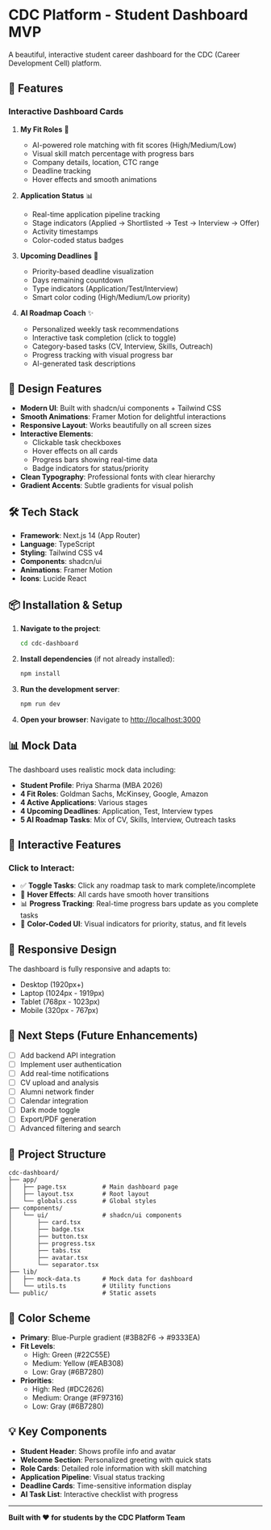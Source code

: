# CDC Platform - Student Dashboard MVP

A beautiful, interactive student career dashboard for the CDC (Career Development Cell) platform.

## 🚀 Features

### Interactive Dashboard Cards

1. **My Fit Roles** 🎯
   - AI-powered role matching with fit scores (High/Medium/Low)
   - Visual skill match percentage with progress bars
   - Company details, location, CTC range
   - Deadline tracking
   - Hover effects and smooth animations

2. **Application Status** 📊
   - Real-time application pipeline tracking
   - Stage indicators (Applied → Shortlisted → Test → Interview → Offer)
   - Activity timestamps
   - Color-coded status badges

3. **Upcoming Deadlines** 📅
   - Priority-based deadline visualization
   - Days remaining countdown
   - Type indicators (Application/Test/Interview)
   - Smart color coding (High/Medium/Low priority)

4. **AI Roadmap Coach** ✨
   - Personalized weekly task recommendations
   - Interactive task completion (click to toggle)
   - Category-based tasks (CV, Interview, Skills, Outreach)
   - Progress tracking with visual progress bar
   - AI-generated task descriptions

## 🎨 Design Features

- **Modern UI**: Built with shadcn/ui components + Tailwind CSS
- **Smooth Animations**: Framer Motion for delightful interactions
- **Responsive Layout**: Works beautifully on all screen sizes
- **Interactive Elements**: 
  - Clickable task checkboxes
  - Hover effects on all cards
  - Progress bars showing real-time data
  - Badge indicators for status/priority
- **Clean Typography**: Professional fonts with clear hierarchy
- **Gradient Accents**: Subtle gradients for visual polish

## 🛠️ Tech Stack

- **Framework**: Next.js 14 (App Router)
- **Language**: TypeScript
- **Styling**: Tailwind CSS v4
- **Components**: shadcn/ui
- **Animations**: Framer Motion
- **Icons**: Lucide React

## 📦 Installation & Setup

1. **Navigate to the project**:
   ```bash
   cd cdc-dashboard
   ```

2. **Install dependencies** (if not already installed):
   ```bash
   npm install
   ```

3. **Run the development server**:
   ```bash
   npm run dev
   ```

4. **Open your browser**:
   Navigate to [http://localhost:3000](http://localhost:3000)

## 📊 Mock Data

The dashboard uses realistic mock data including:

- **Student Profile**: Priya Sharma (MBA 2026)
- **4 Fit Roles**: Goldman Sachs, McKinsey, Google, Amazon
- **4 Active Applications**: Various stages
- **4 Upcoming Deadlines**: Application, Test, Interview types
- **5 AI Roadmap Tasks**: Mix of CV, Skills, Interview, Outreach tasks

## 🎯 Interactive Features

### Click to Interact:
- ✅ **Toggle Tasks**: Click any roadmap task to mark complete/incomplete
- 🎯 **Hover Effects**: All cards have smooth hover transitions
- 📊 **Progress Tracking**: Real-time progress bars update as you complete tasks
- 🎨 **Color-Coded UI**: Visual indicators for priority, status, and fit levels

## 📱 Responsive Design

The dashboard is fully responsive and adapts to:
- Desktop (1920px+)
- Laptop (1024px - 1919px)
- Tablet (768px - 1023px)
- Mobile (320px - 767px)

## 🚀 Next Steps (Future Enhancements)

- [ ] Add backend API integration
- [ ] Implement user authentication
- [ ] Add real-time notifications
- [ ] CV upload and analysis
- [ ] Alumni network finder
- [ ] Calendar integration
- [ ] Dark mode toggle
- [ ] Export/PDF generation
- [ ] Advanced filtering and search

## 📄 Project Structure

```
cdc-dashboard/
├── app/
│   ├── page.tsx          # Main dashboard page
│   ├── layout.tsx        # Root layout
│   └── globals.css       # Global styles
├── components/
│   └── ui/               # shadcn/ui components
│       ├── card.tsx
│       ├── badge.tsx
│       ├── button.tsx
│       ├── progress.tsx
│       ├── tabs.tsx
│       ├── avatar.tsx
│       └── separator.tsx
├── lib/
│   ├── mock-data.ts      # Mock data for dashboard
│   └── utils.ts          # Utility functions
└── public/               # Static assets
```

## 🎨 Color Scheme

- **Primary**: Blue-Purple gradient (#3B82F6 → #9333EA)
- **Fit Levels**:
  - High: Green (#22C55E)
  - Medium: Yellow (#EAB308)
  - Low: Gray (#6B7280)
- **Priorities**:
  - High: Red (#DC2626)
  - Medium: Orange (#F97316)
  - Low: Gray (#6B7280)

## 💡 Key Components

- **Student Header**: Shows profile info and avatar
- **Welcome Section**: Personalized greeting with quick stats
- **Role Cards**: Detailed role information with skill matching
- **Application Pipeline**: Visual status tracking
- **Deadline Cards**: Time-sensitive information display
- **AI Task List**: Interactive checklist with progress

---

**Built with ❤️ for students by the CDC Platform Team**
